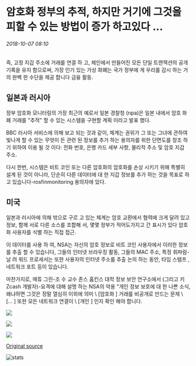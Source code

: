 # 암호화 정부의 추적, 하지만 거기에 그것을 피할 수 있는 방법이 증가 하고있다 ...

###### 2018-10-07 08:10

즉, 고정 지갑 주소에 거래를 연결 하 고, 체인에서 만들어진 모든 단일 트랜잭션의 공개 기록을 유지 함으로써, 가장 인기 있는 가상 화폐는 국가 정부에 게 우리를 감시 하는 거의 완벽 한 수단을 제공 합니다 금융 활동.

## 일본과 러시아

정부 암호화 모니터링의 가장 최근의 예로서 일본 경찰청 (npa)은 일본 내에서 암호 화폐 거래를 "추적" 할 수 있는 시스템을 구현할 계획 이라고 발표 했다.

BBC 러시아 서비스에 의해 보고 되는 것과 같이, 체계는 권위가 그 또는 그녀에 관하여 빛나게 할 수 있는 무엇이 든 관련 된 정보를 추가 하는 용의자를 위한 단면도를 창조 하기 위하여 이용 될 것 이다: 전화 번호, 은행 카드 세부 사항, 물리적 주소 및 암호 지갑 주소.

다시 한번, 시스템은 비트 코인 또는 다른 암호화의 암호화를 손상 시키기 위해 특별히 설계 된 것이 아니라, 단순히 다른 데이터에 대 한 지갑 정보를 추가 하는 것을 목표로 하 고 있습니다-rosfinmonitoring 용의자에 있다.

## 미국

일본과 러시아에 의해 밖으로 구르 고 있는 체계는 암호 교환에서 협력에 크게 달려 있고 정보, 함께 서로 다른 소스를 조합해 서, 몇몇 정부가 적어도가지고 간 표시가 있다 암호화 사용자를 식별 하는 직접 접근.

이 데이터를 사용 하 여, NSA는 자신의 암호 정보로 비트 코인 사용자에서 이러한 정보를 추출 할 수 있습니다, 그들의 인터넷 브라우징 활동, 그들의 MAC 주소, 특정 휘파람-날 려 워드 프로세서는 또한 사용자의 인터넷 주소를 추출 논의 하는 동안, 타임 스탬프 , 네트워크 포트 등이 있습니다.

마찬가지로, 매튜 그린-조 수 교수 존스 홉킨스 대학 정보 보안 연구소에서 (그리고 키 Zcash 개발자)-요격에 대해 설명 하는 NSA의 악용 "개인 정보 보호에 대 한 나쁜 소식, 왜냐하면 그것은 정말 열심히 이외에 의미 \ [암호화 \] 거래를 비공개로 만드는 문제 \ [... \] 또한 모든 네트워크 연결이 \ [개인 \] 인지 확인 해야 합니다.

![](https://s3.cointelegraph.com/storage/uploads/view/e2b98f2e1efbaa3d42403f2285561330.png)

![](https://s3.cointelegraph.com/storage/uploads/view/e3450c0caae045fe50c15c36e611b4d6.png)

![](https://s3.cointelegraph.com/storage/uploads/view/9f1ec87ff49016d1405adafb054c262a.png)

[Original source](https://cointelegraph.com/news/government-tracking-of-crypto-is-growing-but-there-are-ways-to-avoid-it)

![stats](https://c.statcounter.com/11760860/0/a89fa40b/1/ "stats")
